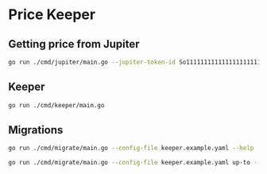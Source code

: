 # Price Keeper

## Getting price from Jupiter

```bash
go run ./cmd/jupiter/main.go --jupiter-token-id So11111111111111111111111111111111111111112
```

## Keeper

```bash
go run ./cmd/keeper/main.go
```

## Migrations

```bash
go run ./cmd/migrate/main.go --config-file keeper.example.yaml --help
```

```bash
go run ./cmd/migrate/main.go --config-file keeper.example.yaml up-to --help
```
